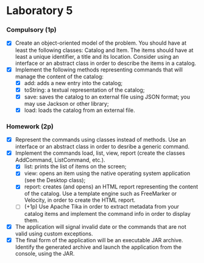 # Laboratory 5

### Compulsory (1p)

- [x] Create an object-oriented model of the problem. You should have at least the following classes: Catalog and Item. The items should have at least a unique identifier, a title and its location. Consider using an interface or an abstract class in order to describe the items in a catalog.
- [x] Implement the following methods representing commands that will manage the content of the catalog:
    - [x] add: adds a new entry into the catalog;
    - [x] toString: a textual representation of the catalog;
    - [x] save: saves the catalog to an external file using JSON format; you may use Jackson or other library;
    - [x] load: loads the catalog from an external file.

### Homework (2p)
- [x] Represent the commands using classes instead of methods. Use an interface or an abstract class in order to desribe a generic command.
- [x] Implement the commands load, list, view, report (create the classes AddCommand, ListCommand, etc.). 
  - [x] list: prints the list of items on the screen; 
  - [x] view: opens an item using the native operating system application (see the Desktop class); 
  - [x] report: creates (and opens) an HTML report representing the content of the catalog.
  Use a template engine such as FreeMarker or Velocity, in order to create the HTML report.
  - [ ] (+1p) Use Apache Tika in order to extract metadata from your catalog items and implement the command info in order to display them.
- [x] The application will signal invalid date or the commands that are not valid using custom exceptions.
- [x] The final form of the application will be an executable JAR archive. Identify the generated archive and launch the application from the console, using the JAR.
